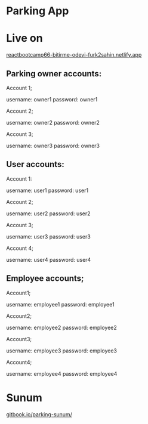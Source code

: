 # Parking App

# Live on

[reactbootcamp66-bitirme-odevi-furk2sahin.netlify.app](https://reactbootcamp66-bitirme-odevi-furk2sahin.netlify.app/login)

## Parking owner accounts:

Account 1;

  username: owner1
  password: owner1
  
Account 2;

  username: owner2
  password: owner2
  
  Account 3;

  username: owner3
  password: owner3

## User accounts:

Account 1:

  username: user1
  password: user1
  
Account 2;

  username: user2
  password: user2
  
Account 3;

  username: user3
  password: user3
  
Account 4;

  username: user4
  password: user4
 
## Employee accounts;

Account1;

  username: employee1
  password: employee1
  
Account2;

  username: employee2
  password: employee2
  
Account3;

  username: employee3
  password: employee3
  
Account4;

  username: employee4
  password: employee4

# Sunum
[gitbook.io/parking-sunum/](https://2017123057.gitbook.io/parking-sunum/)
